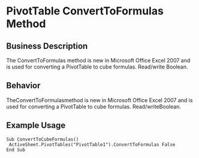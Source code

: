 # PivotTable ConvertToFormulas Method

## Business Description
The ConvertToFormulas method is new in Microsoft Office Excel 2007 and is used for converting a PivotTable to cube formulas. Read/write Boolean.

## Behavior
TheConvertToFormulasmethod is new in Microsoft Office Excel 2007 and is used for converting a PivotTable to cube formulas.  Read/writeBoolean.

## Example Usage
```vba
Sub ConvertToCubeFormulas() 
 ActiveSheet.PivotTables("PivotTable1").ConvertToFormulas False 
End Sub
```